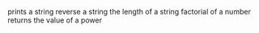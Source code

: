 prints a string
reverse a string
 the length of a string
factorial of a number
returns the value of a power

